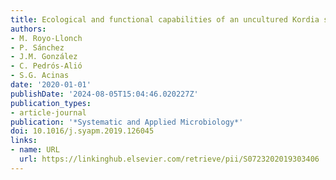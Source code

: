 ```yaml
---
title: Ecological and functional capabilities of an uncultured Kordia sp.
authors:
- M. Royo-Llonch
- P. Sánchez
- J.M. González
- C. Pedrós-Alió
- S.G. Acinas
date: '2020-01-01'
publishDate: '2024-08-05T15:04:46.020227Z'
publication_types:
- article-journal
publication: '*Systematic and Applied Microbiology*'
doi: 10.1016/j.syapm.2019.126045
links:
- name: URL
  url: https://linkinghub.elsevier.com/retrieve/pii/S0723202019303406
---
```

